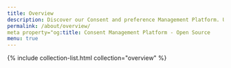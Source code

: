```yaml
---
title: Overview
description: Discover our Consent and preference Management Platform. Use data privacy to create value with trust, with our Privacy Center, backoffice application, and an Easy Integration.
permalink: /about/overview/ 
meta property="og:title: Consent Management Platform - Open Source
menu: true
---
```


{% include collection-list.html collection="overview" %}

